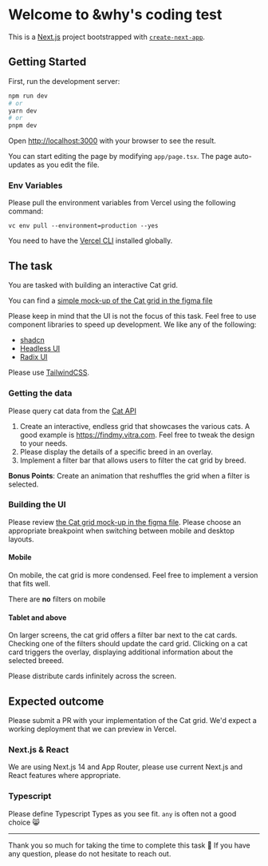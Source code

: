 # Welcome to &why's coding test

This is a [Next.js](https://nextjs.org/) project bootstrapped with [`create-next-app`](https://github.com/vercel/next.js/tree/canary/packages/create-next-app).

## Getting Started

First, run the development server:

```bash
npm run dev
# or
yarn dev
# or
pnpm dev
```

Open [http://localhost:3000](http://localhost:3000) with your browser to see the result.

You can start editing the page by modifying `app/page.tsx`. The page auto-updates as you edit the file.

### Env Variables
Please pull the environment variables from Vercel using the following command:
```
vc env pull --environment=production --yes
```
You need to have the [Vercel CLI](https://vercel.com/docs/cli) installed globally.


## The task
You are tasked with building an interactive Cat grid.

You can find a [simple mock-up of the Cat grid in the figma file](https://www.figma.com/file/QaAUTjri39HPaSUTEoMfWQ/Cat-Grid?type=design&node-id=55%3A2&mode=dev)

Please keep in mind that the UI is not the focus of this task. Feel free to use component libraries to speed up development. We like any of the following:
* [shadcn](https://ui.shadcn.com/)
* [Headless UI](https://headlessui.com/)
* [Radix UI](https://www.radix-ui.com/)

Please use [TailwindCSS](https://tailwindcss.com/).

### Getting the data
Please query cat data from the [Cat API](https://developers.thecatapi.com)

1. Create an interactive, endless grid that showcases the various cats. A good example is https://findmy.vitra.com. Feel free to tweak the design to your needs.
2. Please display the details of a specific breed in an overlay.
3. Implement a filter bar that allows users to filter the cat grid by breed.

**Bonus Points**: Create an animation that reshuffles the grid when a filter is selected.

### Building the UI
Please review [the Cat grid mock-up in the figma file](https://www.figma.com/file/QaAUTjri39HPaSUTEoMfWQ/Cat-Grid?type=design&node-id=0%3A1&mode=dev). Please choose an appropriate breakpoint when switching between mobile and desktop layouts.

#### Mobile
On mobile, the cat grid is  more condensed. Feel free to implement a version that fits well.

There are **no** filters on mobile

#### Tablet and above
On larger screens, the cat grid offers a filter bar next to the cat cards. Checking one of the filters should update the card grid. Clicking on a cat card triggers the overlay, displaying additional information about the selected breeed.

Please distribute cards infinitely across the screen.

## Expected outcome
Please submit a PR with your implementation of the Cat grid. We'd expect a working deployment that we can preview in Vercel.

### Next.js & React
We are using Next.js 14 and App Router, please use current Next.js and React features where appropriate.

### Typescript
Please define Typescript Types as you see fit. `any` is often not a good choice 😸

---

Thank you so much for taking the time to complete this task 🙏
If you have any question, please do not hesitate to reach out.
